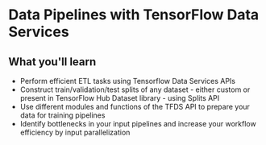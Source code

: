 # Data Pipelines with TensorFlow Data Services

## What you'll learn

- Perform efficient ETL tasks using Tensorflow Data Services APIs
- Construct train/validation/test splits of any dataset - either custom or present in TensorFlow Hub Dataset library - using Splits API
- Use different modules and functions of the TFDS API to prepare your data for training pipelines
- Identify bottlenecks in your input pipelines and increase your workflow efficiency by input parallelization